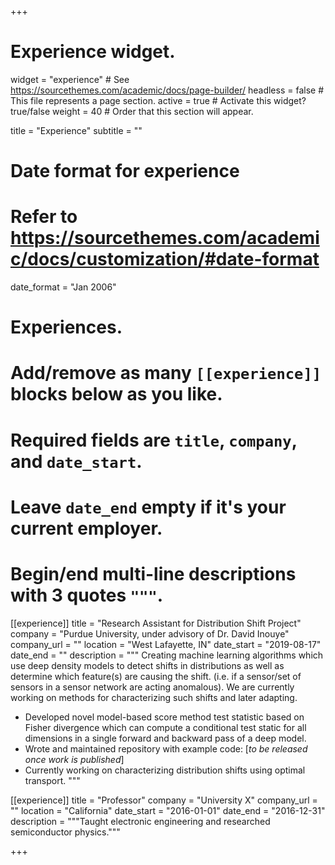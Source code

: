 +++
# Experience widget.
widget = "experience"  # See https://sourcethemes.com/academic/docs/page-builder/
headless = false  # This file represents a page section.
active = true  # Activate this widget? true/false
weight = 40  # Order that this section will appear.

title = "Experience"
subtitle = ""

# Date format for experience
#   Refer to https://sourcethemes.com/academic/docs/customization/#date-format
date_format = "Jan 2006"

# Experiences.
#   Add/remove as many `[[experience]]` blocks below as you like.
#   Required fields are `title`, `company`, and `date_start`.
#   Leave `date_end` empty if it's your current employer.
#   Begin/end multi-line descriptions with 3 quotes `"""`.
[[experience]]
  title = "Research Assistant for Distribution Shift Project"
  company = "Purdue University, under advisory of Dr. David Inouye"
  company_url = ""
  location = "West Lafayette, IN"
  date_start = "2019-08-17"
  date_end = ""
  description = """
  Creating machine learning algorithms which use deep density models to detect shifts in distributions 
as well as determine which feature(s) are causing the shift. (i.e. if a sensor/set of sensors in a sensor network are acting anomalous). We are currently working on methods for characterizing such shifts and later adapting.
  
  * Developed novel model-based score method test statistic based on Fisher divergence which can compute a conditional test static for all dimensions in a single forward and backward pass of a deep model.
  * Wrote and maintained repository with example code: [*to be released once work is published*]
  * Currently working on characterizing distribution shifts using optimal transport. 
  """

[[experience]]
  title = "Professor"
  company = "University X"
  company_url = ""
  location = "California"
  date_start = "2016-01-01"
  date_end = "2016-12-31"
  description = """Taught electronic engineering and researched semiconductor physics."""

+++
